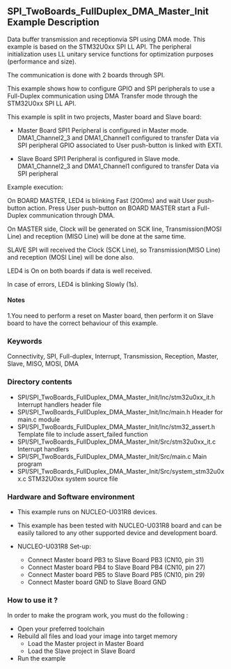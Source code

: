 ## <b>SPI_TwoBoards_FullDuplex_DMA_Master_Init Example Description</b>

Data buffer transmission and receptionvia SPI using DMA mode. This example is
based on the STM32U0xx SPI LL API. The peripheral initialization uses
LL unitary service functions for optimization purposes (performance and size).

The communication is done with 2 boards through SPI.

This example shows how to configure GPIO and SPI peripherals
to use a Full-Duplex communication using DMA Transfer mode through the STM32U0xx SPI LL API.

This example is split in two projects, Master board and Slave board:

- Master Board
  SPI1 Peripheral is configured in Master mode.
  DMA1_Channel2_3 and DMA1_Channel1 configured to transfer Data via SPI peripheral
  GPIO associated to User push-button is linked with EXTI.

- Slave Board
  SPI1 Peripheral is configured in Slave mode.
  DMA1_Channel2_3 and DMA1_Channel1 configured to transfer Data via SPI peripheral


Example execution:

On BOARD MASTER, LED4 is blinking Fast (200ms) and wait User push-button action.
Press User push-button on BOARD MASTER start a Full-Duplex communication through DMA.

On MASTER side, Clock will be generated on SCK line, Transmission(MOSI Line) and reception (MISO Line)
will be done at the same time.

SLAVE SPI will received  the Clock (SCK Line), so Transmission(MISO Line) and reception (MOSI Line) will be done also.

LED4 is On on both boards if data is well received.

In case of errors, LED4 is blinking Slowly (1s).

#### <b>Notes</b>

 1.You need to perform a reset on Master board, then perform it on Slave board
      to have the correct behaviour of this example.

### <b>Keywords</b>

Connectivity, SPI, Full-duplex, Interrupt, Transmission, Reception, Master, Slave, MISO, MOSI, DMA

### <b>Directory contents</b>

  - SPI/SPI_TwoBoards_FullDuplex_DMA_Master_Init/Inc/stm32u0xx_it.h          Interrupt handlers header file
  - SPI/SPI_TwoBoards_FullDuplex_DMA_Master_Init/Inc/main.h                  Header for main.c module
  - SPI/SPI_TwoBoards_FullDuplex_DMA_Master_Init/Inc/stm32_assert.h          Template file to include assert_failed function
  - SPI/SPI_TwoBoards_FullDuplex_DMA_Master_Init/Src/stm32u0xx_it.c          Interrupt handlers
  - SPI/SPI_TwoBoards_FullDuplex_DMA_Master_Init/Src/main.c                  Main program
  - SPI/SPI_TwoBoards_FullDuplex_DMA_Master_Init/Src/system_stm32u0xx.c      STM32U0xx system source file

### <b>Hardware and Software environment</b>

  - This example runs on NUCLEO-U031R8 devices.

  - This example has been tested with NUCLEO-U031R8 board and can be
    easily tailored to any other supported device and development board.

  - NUCLEO-U031R8 Set-up:
  
    - Connect Master board PB3 to Slave Board PB3 (CN10, pin 31)
    - Connect Master board PB4 to Slave Board PB4 (CN10, pin 27)
    - Connect Master board PB5 to Slave Board PB5 (CN10, pin 29)
    - Connect Master board GND to Slave Board GND

### <b>How to use it ?</b>

In order to make the program work, you must do the following :

 - Open your preferred toolchain
 - Rebuild all files and load your image into target memory
    - Load the Master project in Master Board
    - Load the Slave project in Slave Board
 - Run the example

